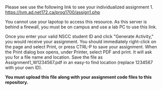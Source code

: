 Please see use the following link to see your individualized assignment 1.
https://lvm.ad.net172.ca/prog1700/assign1.php

You cannot use your lapotop to access this resource.
As this server is behind a firewall, you must be on campus and use a lab PC to use this link.

Once you enter your valid NSCC student ID and click "Generate Activity," you would receive your assignment.
You should immediately right-click on the page and select Print, or press CTRL-P to save your assignment. When the Print dialog box opens, under Printer, select PDF and print. It will ask you for a file name and location. Save the file as Assignment1_W1234567.pdf in an easy-to find location (replace 1234567 with your own ID).

**You must upload this file along with your assignment code files to this repository.**
